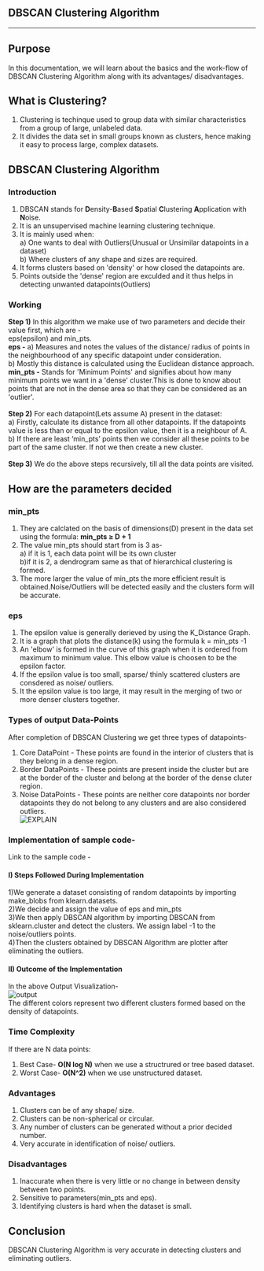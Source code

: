 ## DBSCAN Clustering Algorithm
---
## Purpose
In this documentation, we will learn about the basics and the work-flow of DBSCAN Clustering Algorithm along with its advantages/ disadvantages.
## What is Clustering?<br>
1) Clustering is techinque used to group data with similar characteristics from a group of large, unlabeled data.<br>
2) It divides the data set in small groups known as clusters, hence making it easy to process large, complex datasets.<br>
## DBSCAN Clustering Algorithm
### Introduction
1) DBSCAN stands for **D**ensity-**B**ased **S**patial **C**lustering **A**pplication with **N**oise.<br>
2) It is an unsupervised machine learning clustering technique.<br>
3) It is mainly used when:<br>
a) One wants to deal with Outliers(Unusual or Unsimilar datapoints in  a dataset)<br>
b) Where clusters of any shape and sizes are required.<br>
4) It forms clusters based on 'density' or how closed the datapoints are.<br>
5) Points outside the 'dense' region are exculded and it thus helps in detecting unwanted datapoints(Outliers)<br>
### Working
**Step 1)** In this algorithm we make use of two parameters and decide their value first, which are -<br>
eps(epsilon) and min_pts.<br>
**eps -** a) Measures and notes the values of the distance/ radius of points in the neighbourhood of any specific datapoint under consideration.<br>
          b) Mostly this distance is calculated using the Euclidean distance approach.<br>
**min_pts -** Stands for 'Minimum Points' and signifies about how many minimum points we want in a 'dense' cluster.This is done to know about points that are not in the dense area so that they can be considered as an 'outlier'.<br><br>
**Step 2)** For each datapoint(Lets assume A) present in the dataset:<br>
a) Firstly, calculate its distance from all other datapoints. If the datapoints value is less than or equal to the epsilon value, then it is a neighbour of A.<br>
b) If there are least ‘min_pts’ points then we consider all these points to be part of the same cluster. If not we then create a new cluster. <br><br>
**Step 3)** We do the above steps recursively, till all the data points are visited.<br>
## How are the parameters decided
### min_pts
1) They are calclated on the basis of dimensions(D) present in the data set using the formula: **min_pts ≥ D + 1**<br>
2) The value min_pts should start from is 3 as-<br>
a) if it is 1, each data point will be its own cluster<br>
b)if it is 2, a dendrogram same as that of hierarchical clustering is formed.<br>
3) The more larger the value of min_pts the more efficient result is obtained.Noise/Outliers will be detected easily and the clusters form will be accurate.<br>
### eps
1) The epsilon value is generally derieved by using the K_Distance Graph.<br>
2) It is a graph that plots the distance(k) using the formula k = min_pts -1<br>
3) An 'elbow' is formed in the curve of this graph when it is ordered from maximum to minimum value. This elbow value is choosen to be the epsilon factor.<br>
4) If the epsilon value is too small, sparse/ thinly scattered clusters are consdered as noise/ outliers.<br>
5) It the epsilon value is too large, it may result in the merging of two or more denser clusters together.<br>
### Types of output Data-Points
After completion of DBSCAN Clustering we get three types of datapoints-<br>
1) Core DataPoint - These points are found in the interior of clusters that is they belong in  a dense region.<br>
2) Border DataPoints - These points are present inside the cluster but are at the border of the cluster and belong at the border of the dense cluter region.<br>
3) Noise DataPoints - These points are neither core datapoints nor border datapoints they do not belong to any clusters and are also considered outliers.<br>
![EXPLAIN](https://user-images.githubusercontent.com/34717612/136365779-c6b191c5-1d0f-4bbf-aa32-f01ee27a8b05.png)<br>
### Implementation of sample code-
Link to the sample code - []()
#### I) Steps Followed During Implementation
1)We generate a dataset consisting of random datapoints by importing make_blobs from klearn.datasets.<br>
2)We decide and assign the value of eps and min_pts<br>
3)We then apply DBSCAN algorithm by importing DBSCAN from sklearn.cluster and detect the clusters. We assign label -1 to the noise/outliers points.<br>
4)Then the clusters obtained by DBSCAN Algorithm are plotter after eliminating the outliers.<br>
#### II) Outcome of the Implementation
In the above Output Visualization-<br>
![output](https://user-images.githubusercontent.com/34717612/136543665-18e128d7-919f-4de3-9e51-06bfce543c6f.png)<br>
The different colors represent two different clusters formed based on the density of datapoints.<br>
### Time Complexity
If there are N data points:<br>
1) Best Case- **O(N log N)** when we use a structrured or tree based dataset.<br>
2) Worst Case-  **O(N^2)** when we use unstructured dataset.<br>
### Advantages
1) Clusters can be of any shape/ size.<br>
2) Clusters can be non-spherical or circular.<br>
3) Any number of clusters can be generated without a prior decided number.<br>
4) Very accurate in identification of noise/ outliers.<br>
### Disadvantages
1) Inaccurate when there is very little or no change in between density between two points.<br>
2) Sensitive to parameters(min_pts and eps).<br>
3) Identifying clusters is hard when the dataset is small.<br>
## Conclusion
DBSCAN Clustering Algorithm is very accurate in detecting clusters and eliminating outliers.
